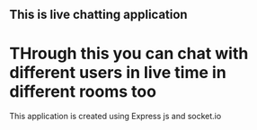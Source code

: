 ## This is live chatting application
# THrough this you can chat with different users in live time in different rooms too
This application is created using Express js and socket.io